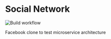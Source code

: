 # Social Network
![Build workflow](https://github.com/Mental-NV/SocialNetwork/actions/workflows/buildpipeline.yml/badge.svg)

Facebook clone to test microservice architecture
